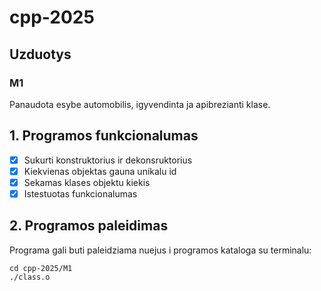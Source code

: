 # cpp-2025

## Uzduotys 

### M1
Panaudota esybe automobilis, igyvendinta ja apibrezianti klase.

## 1. Programos funkcionalumas

- [X] Sukurti konstruktorius ir dekonsruktorius
- [X] Kiekvienas objektas gauna unikalu id
- [X] Sekamas klases objektu kiekis
- [X] Istestuotas funkcionalumas

## 2. Programos paleidimas

Programa gali buti paleidziama nuejus i programos kataloga su terminalu:

```
cd cpp-2025/M1
./class.o
```








